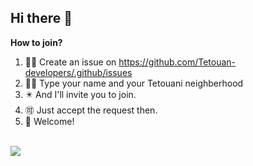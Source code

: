 ## Hi there 👋



**How to join?**

1. 🙋‍♀️ Create an issue on https://github.com/Tetouan-developers/.github/issues <br>
2. 👩‍💻 Type your name and your Tetouani neighberhood <br>
3. ✴️ And I'll invite you to join. <br>
4. 🉑 Just accept the request then. <br>
5. 🖖  Welcome! <br><br>

<a href="https://github.com/sohaibMan/github-profile-views-counter">
    <img src="https://komarev.com/ghpvc/?username=Tetouan-developers">
</a>



